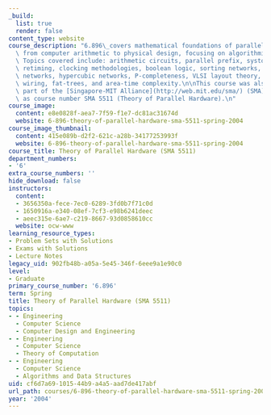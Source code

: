 ```yaml
---
_build:
  list: true
  render: false
content_type: website
course_description: "6.896\_covers mathematical foundations of parallel hardware,\
  \ from computer arithmetic to physical design, focusing on algorithmic underpinnings.\
  \ Topics covered include: arithmetic circuits, parallel prefix, systolic arrays,\
  \ retiming, clocking methodologies, boolean logic, sorting networks, interconnection\
  \ networks, hypercubic networks, P-completeness, VLSI layout theory, reconfigurable\
  \ wiring, fat-trees, and area-time complexity.\n\nThis course was also taught as\
  \ part of the [Singapore-MIT Alliance](http://web.mit.edu/sma/) (SMA) programme\
  \ as course number SMA 5511 (Theory of Parallel Hardware).\n"
course_image:
  content: e8e0828f-aea7-7f59-f1e7-dc81ac31674d
  website: 6-896-theory-of-parallel-hardware-sma-5511-spring-2004
course_image_thumbnail:
  content: 415e089b-d2f2-621c-a28b-34177253993f
  website: 6-896-theory-of-parallel-hardware-sma-5511-spring-2004
course_title: Theory of Parallel Hardware (SMA 5511)
department_numbers:
- '6'
extra_course_numbers: ''
hide_download: false
instructors:
  content:
  - 3656350a-fece-7ec0-6289-3fd0b7f71c0d
  - 1650916a-e340-08ef-7cf3-e98b6241deec
  - aeec315e-6ae7-c219-8667-93d0858610cc
  website: ocw-www
learning_resource_types:
- Problem Sets with Solutions
- Exams with Solutions
- Lecture Notes
legacy_uid: 902fb48b-a05a-5e45-346f-6eee9a1e90c0
level:
- Graduate
primary_course_number: '6.896'
term: Spring
title: Theory of Parallel Hardware (SMA 5511)
topics:
- - Engineering
  - Computer Science
  - Computer Design and Engineering
- - Engineering
  - Computer Science
  - Theory of Computation
- - Engineering
  - Computer Science
  - Algorithms and Data Structures
uid: cf6d7a69-1015-44b9-a4a5-aad7de417abf
url_path: courses/6-896-theory-of-parallel-hardware-sma-5511-spring-2004
year: '2004'
---
```

